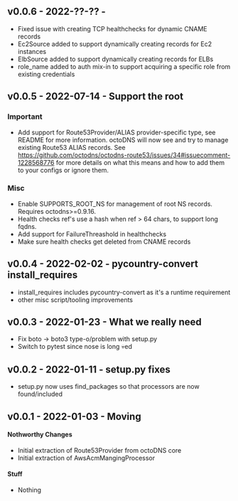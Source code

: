 ## v0.0.6 - 2022-??-?? -

* Fixed issue with creating TCP healthchecks for dynamic CNAME records
* Ec2Source added to support dynamically creating records for Ec2 instances
* ElbSource added to support dynamically creating records for ELBs
* role_name added to auth mix-in to support acquiring a specific role from existing credentials 

## v0.0.5 - 2022-07-14 - Support the root

### Important

* Add support for Route53Provider/ALIAS provider-specific type, see README for
  more information. octoDNS will now see and try to manage existing Route53
  ALIAS records. See https://github.com/octodns/octodns-route53/issues/34#issuecomment-1228568776
  for more details on what this means and how to add them to your configs or
  ignore them.

### Misc

* Enable SUPPORTS_ROOT_NS for management of root NS records. Requires
  octodns>=0.9.16.
* Health checks ref's use a hash when ref > 64 chars, to support long fqdns.
* Add support for FailureThreashold in healthchecks
* Make sure health checks get deleted from CNAME records

## v0.0.4 - 2022-02-02 - pycountry-convert install_requires

* install_requires includes pycountry-convert as it's a runtime requirement
* other misc script/tooling improvements

## v0.0.3 - 2022-01-23 - What we really need

* Fix boto -> boto3 type-o/problem with setup.py
* Switch to pytest since nose is long :skull:ed

## v0.0.2 - 2022-01-11 - setup.py fixes

* setup.py now uses find_packages so that processors are now found/included

## v0.0.1 - 2022-01-03 - Moving

#### Nothworthy Changes

* Initial extraction of Route53Provider from octoDNS core
* Initial extraction of AwsAcmMangingProcessor

#### Stuff

* Nothing
